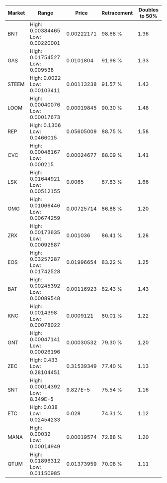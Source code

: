 | Market | Range | Price| Retracement | Doubles to 50% |
| --- | --- | --- | --- | --- |
| BNT | High: 0.00384465<br />Low: 0.00220001 | 0.00222171 | 98.68 % | 1.36 |
| GAS | High: 0.01754527<br />Low: 0.009538 | 0.0101804 | 91.98 % | 1.33 |
| STEEM | High: 0.0022<br />Low: 0.00103411 | 0.00113238 | 91.57 % | 1.43 |
| LOOM | High: 0.00040076<br />Low: 0.00017673 | 0.00019845 | 90.30 % | 1.46 |
| REP | High: 0.1306<br />Low: 0.0466015 | 0.05605009 | 88.75 % | 1.58 |
| CVC | High: 0.00048167<br />Low: 0.000215 | 0.00024677 | 88.09 % | 1.41 |
| LSK | High: 0.01644921<br />Low: 0.00512155 | 0.0065 | 87.83 % | 1.66 |
| OMG | High: 0.01066446<br />Low: 0.00674259 | 0.00725714 | 86.88 % | 1.20 |
| ZRX | High: 0.00173635<br />Low: 0.00092587 | 0.001036 | 86.41 % | 1.28 |
| EOS | High: 0.03257287<br />Low: 0.01742528 | 0.01996654 | 83.22 % | 1.25 |
| BAT | High: 0.00245392<br />Low: 0.00089548 | 0.00116923 | 82.43 % | 1.43 |
| KNC | High: 0.0014398<br />Low: 0.00078022 | 0.0009121 | 80.01 % | 1.22 |
| GNT | High: 0.00047141<br />Low: 0.00026196 | 0.00030532 | 79.30 % | 1.20 |
| ZEC | High: 0.433<br />Low: 0.28104451 | 0.31539349 | 77.40 % | 1.13 |
| SNT | High: 0.00014392<br />Low: 8.349E-5 | 9.827E-5 | 75.54 % | 1.16 |
| ETC | High: 0.038<br />Low: 0.02454233 | 0.028 | 74.31 % | 1.12 |
| MANA | High: 0.00032<br />Low: 0.00014949 | 0.00019574 | 72.88 % | 1.20 |
| QTUM | High: 0.01896312<br />Low: 0.01150985 | 0.01373959 | 70.08 % | 1.11 |
